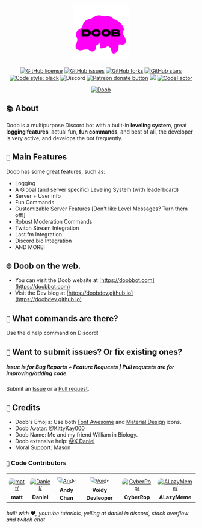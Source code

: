<p align="center"> 
  <img src="https://github.com/DoobDev/Doob/raw/master/images/logo.png" alt="Doob Logo" width=150/>
</p>

<p align="center">
<a href="https://github.com/DoobDev/Doob/blob/master/LICENSE"><img alt="GitHub license" src="https://img.shields.io/github/license/doobdev/doob"></a>
<a href="https://github.com/doobdev/doob/issues"><img alt="GitHub issues" src="https://img.shields.io/github/issues/doobdev/doob"></a>
<a href="https://github.com/doobdev/doob/network"><img alt="GitHub forks" src="https://img.shields.io/github/forks/doobdev/doob"></a>
<a href="https://github.com/doobdev/doob/stargazers"><img alt="GitHub stars" src="https://img.shields.io/github/stars/doobdev/doob"></a>
<a href="https://github.com/psf/black"><img alt="Code style: black" src="https://img.shields.io/badge/code%20style-black-000000.svg"></a>
<img alt="Discord" src="https://img.shields.io/discord/702352937980133386?color=blue&logo=Discord">
<span class="badge-patreon"><a href="https://www.patreon.com/doobdev" title="Donate to this project using Patreon"><img src="https://img.shields.io/badge/patreon-donate-yellow.svg" alt="Patreon donate button" /></a></span>
<a href="https://www.codacy.com/gh/DoobDev/Doob/dashboard?utm_source=github.com&amp;utm_medium=referral&amp;utm_content=DoobDev/Doob&amp;utm_campaign=Badge_Grade"><img src="https://app.codacy.com/project/badge/Grade/e9347e40184841d080f379dd9352e0c2"/></a>
<a href="https://www.codefactor.io/repository/github/doobdev/doob"><img src="https://www.codefactor.io/repository/github/doobdev/doob/badge" alt="CodeFactor" /></a>
</p>

<p align="center">
<a href="https://top.gg/bot/680606346952966177">
    <img src="https://top.gg/api/widget/680606346952966177.svg" alt="Doob" />
</a>
</p>

## `📚` About
Doob is a multipurpose Discord bot with a built-in **leveling system**, great **logging features**, actual fun, **fun commands**, and best of all, the developer is very active, and develops the bot frequently. 

## `🔮` Main Features
Doob has some great features, such as:
* Logging
* A Global (and server specific) Leveling System (with leaderboard)
* Server + User info
* Fun Commands
* Customizable Server Features [Don't like Level Messages? Turn them off!]
* Robust Moderation Commands
* Twitch Stream Integration
* Last.fm Integration
* Discord.bio Integration
* AND MORE!

## `🌐` Doob on the web.
* You can visit the Doob website at [https://doobbot.com](https://doobbot.com)
* Visit the Dev blog at [https://doobdev.github.io](https://doobdev.github.io)

## `🔷` What commands are there?
Use the d!help command on Discord!

## `🚧` Want to submit issues? Or fix existing ones?
##### Issue is for Bug Reports + Feature Requests | Pull requests are for improving/adding code.
Submit an [Issue](https://github.com/doobdev/doob/issues) or a [Pull request](https://github.com/doobdev/doob/pulls).

## `🙌` Credits
* Doob's Emojis: Use both [Font Awesome](https://fontawesome.com/) and [Material Design](https://materialdesignicons.com/) icons.
* Doob Avatar: [@KittyKay000](https://twitter.com/KittyKay000)
* Doob Name: Me and my friend William in Biology.
* Doob extensive help: [@X Daniel](https://github.com/x-daniel-17)
* Moral Support: Mason

### `🙌` Code Contributors

<table>
<tr>
    <td align="center" style="word-wrap: break-word; width: 150.0; height: 150.0">
        <a href=https://github.com/mmattbtw>
            <img src=https://avatars.githubusercontent.com/u/30363562?v=4 width="100;"  style="border-radius:50%;align-items:center;justify-content:center;overflow:hidden;padding-top:10px" alt=matt/>
            <br />
            <sub style="font-size:14px"><b>matt</b></sub>
        </a>
    </td>
    <td align="center" style="word-wrap: break-word; width: 150.0; height: 150.0">
        <a href=https://github.com/x-daniel-17>
            <img src=https://avatars.githubusercontent.com/u/29514093?v=4 width="100;"  style="border-radius:50%;align-items:center;justify-content:center;overflow:hidden;padding-top:10px" alt=Daniel/>
            <br />
            <sub style="font-size:14px"><b>Daniel</b></sub>
        </a>
    </td>
    <td align="center" style="word-wrap: break-word; width: 150.0; height: 150.0">
        <a href=https://github.com/AndyThePie>
            <img src=https://avatars.githubusercontent.com/u/25379179?v=4 width="100;"  style="border-radius:50%;align-items:center;justify-content:center;overflow:hidden;padding-top:10px" alt=Andy Chan/>
            <br />
            <sub style="font-size:14px"><b>Andy Chan</b></sub>
        </a>
    </td>
    <td align="center" style="word-wrap: break-word; width: 150.0; height: 150.0">
        <a href=https://github.com/VoidyCD>
            <img src=https://avatars.githubusercontent.com/u/77110462?v=4 width="100;"  style="border-radius:50%;align-items:center;justify-content:center;overflow:hidden;padding-top:10px" alt=Voidy Devleoper/>
            <br />
            <sub style="font-size:14px"><b>Voidy Devleoper</b></sub>
        </a>
    </td>
    <td align="center" style="word-wrap: break-word; width: 150.0; height: 150.0">
        <a href=https://github.com/cybrpop>
            <img src=https://avatars.githubusercontent.com/u/80264293?v=4 width="100;"  style="border-radius:50%;align-items:center;justify-content:center;overflow:hidden;padding-top:10px" alt=CyberPop/>
            <br />
            <sub style="font-size:14px"><b>CyberPop</b></sub>
        </a>
    </td>
    <td align="center" style="word-wrap: break-word; width: 150.0; height: 150.0">
        <a href=https://github.com/ALazyMeme>
            <img src=https://avatars.githubusercontent.com/u/12804673?v=4 width="100;"  style="border-radius:50%;align-items:center;justify-content:center;overflow:hidden;padding-top:10px" alt=ALazyMeme/>
            <br />
            <sub style="font-size:14px"><b>ALazyMeme</b></sub>
        </a>
    </td>
</tr>
</table>

###### built with ♥, youtube tutorials, yelling at daniel in discord, stack overflow and twitch chat
